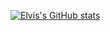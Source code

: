 [![Elvis's GitHub stats](https://github-readme-stats.vercel.app/api?username=elvisndungu)](https://github.com/anuraghazra/github-readme-stats)
